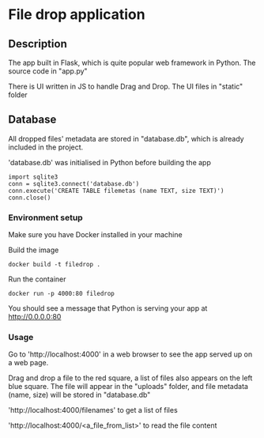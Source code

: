 # File drop application

## Description

The app built in Flask, which is quite popular web framework in Python. The source code in "app.py"

There is UI written in JS to handle Drag and Drop. The UI files in "static" folder

## Database

All dropped files' metadata are stored in "database.db", which is already included in the project.

'database.db' was initialised in Python before building the app

```
import sqlite3
conn = sqlite3.connect('database.db')
conn.execute('CREATE TABLE filemetas (name TEXT, size TEXT)')
conn.close()
```

### Environment setup

Make sure you have Docker installed in your machine

Build the image

```
docker build -t filedrop .
```

Run the container

```
docker run -p 4000:80 filedrop
```

You should see a message that Python is serving your app at http://0.0.0.0:80

### Usage
Go to 'http://localhost:4000' in a web browser to see the app served up on a web page.

Drag and drop a file to the red square, a list of files also appears on the left blue square. The file will appear in the "uploads" folder, and file metadata (name, size) will be stored in "database.db"

'http://localhost:4000/filenames' to get a list of files

'http://localhost:4000/<a_file_from_list>' to read the file content
